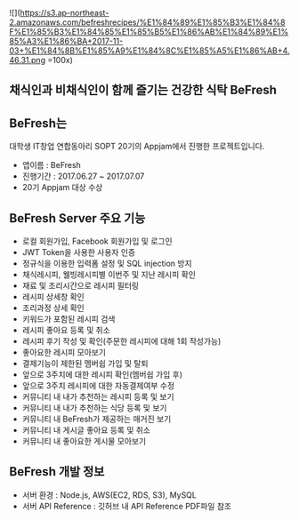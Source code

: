 ![](https://s3.ap-northeast-2.amazonaws.com/befreshrecipes/%E1%84%89%E1%85%B3%E1%84%8F%E1%85%B3%E1%84%85%E1%85%B5%E1%86%AB%E1%84%89%E1%85%A3%E1%86%BA+2017-11-03+%E1%84%8B%E1%85%A9%E1%84%8C%E1%85%A5%E1%86%AB+4.46.31.png =100x)

## 채식인과 비채식인이 함께 즐기는 건강한 식탁 BeFresh
## BeFresh는 
대학생 IT창업 연합동아리 SOPT 20기의 Appjam에서 진행한 프로젝트입니다.

* 앱이름 : BeFresh
* 진행기간 : 2017.06.27 ~ 2017.07.07
* 20기 Appjam 대상 수상

## BeFresh Server 주요 기능

* 로컬 회원가입, Facebook 회원가입 및 로그인
* JWT Token을 사용한 사용자 인증
* 정규식을 이용한 입력폼 설정 및 SQL injection 방지
* 채식레시피, 웰빙레시피별 이번주 및 지난 레시피 확인
* 재료 및 조리시간으로 레시피 필터링
* 레시피 상세창 확인
* 조리과정 상세 확인
* 키워드가 포함된 레시피 검색
* 레시피 좋아요 등록 및 취소
* 레시피 후기 작성 및 확인(주문한 레시피에 대해 1회 작성가능)
* 좋아요한 레시피 모아보기
* 결제기능이 제한된 멤버쉽 가입 및 탈퇴
* 앞으로 3주치에 대한 레시피 확인(멤버쉽 가입 후)
* 앞으로 3주치 레시피에 대한 자동결제여부 수정
* 커뮤니티 내 내가 추천하는 레시피 등록 및 보기
* 커뮤니티 내 내가 추천하는 식당 등록 및 보기
* 커뮤니티 내 BeFresh가 제공하는 매거진 보기
* 커뮤니티 내 게시글 좋아요 등록 및 취소
* 커뮤니티 내 좋아요한 게시물 모아보기

## BeFresh 개발 정보
* 서버 환경 : Node.js, AWS(EC2, RDS, S3), MySQL
* 서버 API Reference : 깃허브 내 API Reference PDF파일 참조